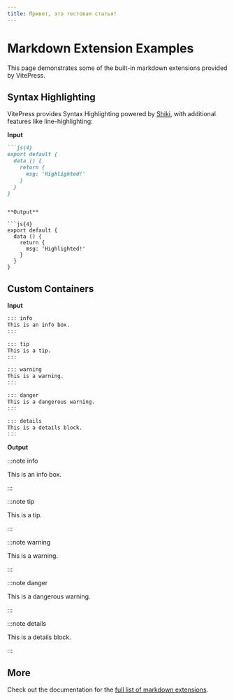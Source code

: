 ```yaml
---
title: Привет, это тестовая статья!
---
```


# Markdown Extension Examples

This page demonstrates some of the built-in markdown extensions provided by VitePress.

## Syntax Highlighting

VitePress provides Syntax Highlighting powered by [Shiki](https://github.com/shikijs/shiki), with additional features like line-highlighting:

**Input**

```md
```js{4}
export default {
  data () {
    return {
      msg: 'Highlighted!'
    }
  }
}
```
```

**Output**

```js{4}
export default {
  data () {
    return {
      msg: 'Highlighted!'
    }
  }
}
```

## Custom Containers

**Input**

```md
::: info
This is an info box.
:::

::: tip
This is a tip.
:::

::: warning
This is a warning.
:::

::: danger
This is a dangerous warning.
:::

::: details
This is a details block.
:::
```

**Output**

:::note info

This is an info box.

:::

:::note tip

This is a tip.

:::

:::note warning

This is a warning.

:::

:::note danger

This is a dangerous warning.

:::

:::note details

This is a details block.

:::

## More

Check out the documentation for the [full list of markdown extensions](https://vitepress.dev/guide/markdown).